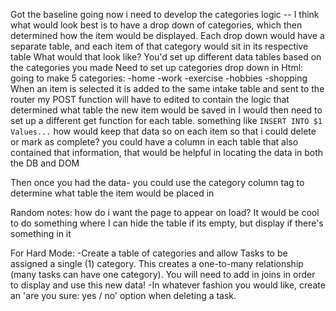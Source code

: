 Got the baseline going
now i need to develop the categories logic
-- I think what would look best is to have a drop down of categories, which then determined how the item would be displayed. Each drop down would have a separate table, and each item of that category would sit in its respective table
What would that look like?
You'd set up different data tables based on the categories you made
Need to set up categories drop down in Html:
going to make 5 categories:
    -home
    -work
    -exercise
    -hobbies
    -shopping
When an item is selected it is added to the same intake table and sent to the router
my POST function will have to edited to contain the logic that determined what table the new item would be saved in
I would then need to set up a different get function for each table. 
something like  `INSERT INTO $1 Values...`
how would keep that data so on each item so that i could delete or mark as complete?
you could have a column in each table that also contained that information, that would be helpful in locating the data in both the DB and DOM

Then once you had the data- you could use the category column tag to determine what table the item would be placed in

Random notes:
how do i want the page to appear on load? It would be cool to do something where I can hide the table if its empty, but display if there's something in it








For Hard Mode:
-Create a table of categories and allow Tasks to be assigned a single (1) category. This creates a one-to-many relationship (many tasks can have one category). You will need to add in joins in order to display and use this new data!
-In whatever fashion you would like, create an 'are you sure: yes / no' option when deleting a task.



